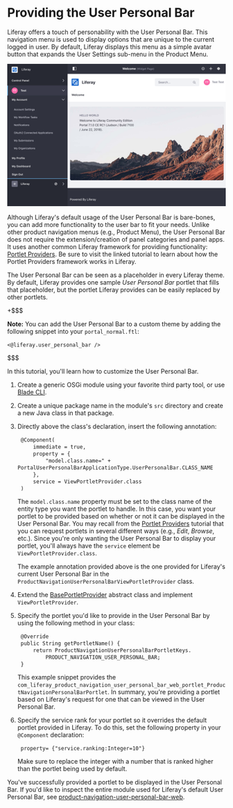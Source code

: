 # Providing the User Personal Bar [](id=providing-the-user-personal-bar)

Liferay offers a touch of personability with the User Personal Bar. This
navigation menu is used to display options that are unique to the current logged
in user. By default, Liferay displays this menu as a simple avatar button that
expands the User Settings sub-menu in the Product Menu.

![Figure 1: By default, the User Personal Bar contains the signed-in user's avatar, which navigates to the Product Menu when selected.](../../images/user-personal-bar.png)

Although Liferay's default usage of the User Personal Bar is bare-bones, you can
add more functionality to the user bar to fit your needs. Unlike other product
navigation menus (e.g., Product Menu), the User Personal Bar does not require
the extension/creation of panel categories and panel apps. It uses another
common Liferay framework for providing functionality:
[Portlet Providers](https://dev.liferay.com/develop/tutorials/-/knowledge_base/7-0/providing-portlets-to-manage-requests).
Be sure to visit the linked tutorial to learn about how the Portlet Providers
framework works in Liferay.

The User Personal Bar can be seen as a placeholder in every Liferay theme. By
default, Liferay provides one sample *User Personal Bar* portlet that fills that
placeholder, but the portlet Liferay provides can be easily replaced by other
portlets.

+$$$

**Note:** You can add the User Personal Bar to a custom theme by adding the
following snippet into your `portal_normal.ftl`:

    <@liferay.user_personal_bar />

$$$

In this tutorial, you'll learn how to customize the User Personal Bar.

1. Create a generic OSGi module using your favorite third party tool, or use
   [Blade CLI](/develop/tutorials/-/knowledge_base/7-0/blade-cli). 

2. Create a unique package name in the module's `src` directory and create a
   new Java class in that package.

3. Directly above the class's declaration, insert the following annotation:

        @Component(
            immediate = true,
            property = {
                "model.class.name=" + PortalUserPersonalBarApplicationType.UserPersonalBar.CLASS_NAME
            },
            service = ViewPortletProvider.class
        )

    The `model.class.name` property must be set to the class name of the entity
    type you want the portlet to handle. In this case, you want your portlet to
    be provided based on whether or not it can be displayed in the User Personal
    Bar. You may recall from the
    [Portlet Providers](https://dev.liferay.com/develop/tutorials/-/knowledge_base/7-0/providing-portlets-to-manage-requests)
    tutorial that you can request portlets in several different ways (e.g.,
    *Edit*, *Browse*, etc.). Since you're only wanting the User Personal Bar to
    display your portlet, you'll always have the `service` element be
    `ViewPortletProvider.class`.

    The example annotation provided above is the one provided for Liferay's
    current User Personal Bar in the
    `ProductNavigationUserPersonalBarViewPortletProvider` class.

4. Extend the
   [BasePortletProvider](https://docs.liferay.com/portal/7.0/javadocs/portal-kernel/com/liferay/portal/kernel/portlet/BasePortletProvider.html)
   abstract class and implement `ViewPortletProvider`.

5. Specify the portlet you'd like to provide in the User Personal Bar by using
   the following method in your class:

        @Override
        public String getPortletName() {
            return ProductNavigationUserPersonalBarPortletKeys.
                PRODUCT_NAVIGATION_USER_PERSONAL_BAR;
        }

    This example snippet provides the
    `com_liferay_product_navigation_user_personal_bar_web_portlet_ProductNavigationPersonalBarPortlet`.
    In summary, you're providing a portlet based on Liferay's request for one
    that can be viewed in the User Personal Bar.

6. Specify the service rank for your portlet so it overrides the default
   portlet provided in Liferay. To do this, set the following property in your
   `@Component` declaration:

        property= {"service.ranking:Integer=10"}

    Make sure to replace the integer with a number that is ranked higher than
    the portlet being used by default. 

You've successfully provided a portlet to be displayed in the User Personal Bar.
If you'd like to inspect the entire module used for Liferay's default User
Personal Bar, see
[product-navigation-user-personal-bar-web](https://github.com/liferay/liferay-portal/tree/7.0.2-ga3/modules/apps/web-experience/product-navigation/product-navigation-user-personal-bar-web).
